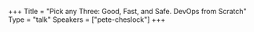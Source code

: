 +++
Title = "Pick any Three: Good, Fast, and Safe. DevOps from Scratch"
Type = "talk"
Speakers = ["pete-cheslock"]
+++
